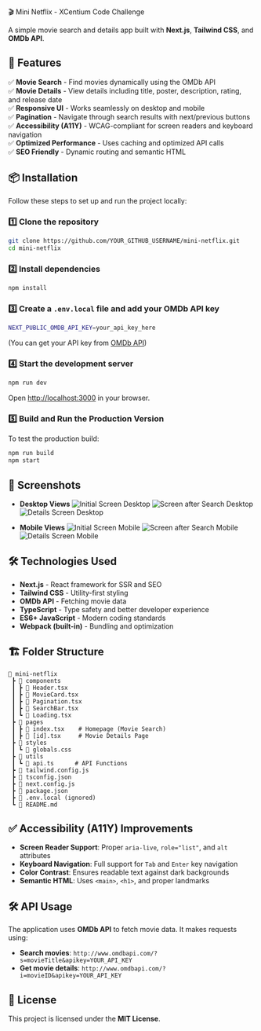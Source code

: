 🎬 Mini Netflix - XCentium Code Challenge

A simple movie search and details app built with **Next.js**, **Tailwind CSS**, and **OMDb API**.

## 🚀 Features
✅ **Movie Search** - Find movies dynamically using the OMDb API  
✅ **Movie Details** - View details including title, poster, description, rating, and release date  
✅ **Responsive UI** - Works seamlessly on desktop and mobile  
✅ **Pagination** - Navigate through search results with next/previous buttons  
✅ **Accessibility (A11Y)** - WCAG-compliant for screen readers and keyboard navigation  
✅ **Optimized Performance** - Uses caching and optimized API calls  
✅ **SEO Friendly** - Dynamic routing and semantic HTML  

## 📦 Installation
Follow these steps to set up and run the project locally:

### **1️⃣ Clone the repository**
```sh
git clone https://github.com/YOUR_GITHUB_USERNAME/mini-netflix.git
cd mini-netflix
```

### **2️⃣ Install dependencies**
```sh
npm install
```

### **3️⃣ Create a `.env.local` file and add your OMDb API key**
```sh
NEXT_PUBLIC_OMDB_API_KEY=your_api_key_here
```
(You can get your API key from [OMDb API](https://www.omdbapi.com/apikey.aspx))

### **4️⃣ Start the development server**
```sh
npm run dev
```
Open [http://localhost:3000](http://localhost:3000) in your browser.

### **5️⃣ Build and Run the Production Version**
To test the production build:
```sh
npm run build
npm start
```

## 🎥 Screenshots

- **Desktop Views**
![Initial Screen Desktop](</public/screenshots/initial screen desktop.png>)
![Screen after Search Desktop](</public/screenshots/initial screen after search desktop.png>)
![Details Screen Desktop](</public/screenshots/details screen desktop.png>)

- **Mobile Views**
![Initial Screen Mobile](</public/screenshots/initial screen mobile.png>)
![Screen after Search Mobile](</public/screenshots/initial screen after search mobile.png>)
![Details Screen Mobile](</public/screenshots/details screen mobile.png>)

## 🛠 Technologies Used
- **Next.js** - React framework for SSR and SEO
- **Tailwind CSS** - Utility-first styling
- **OMDb API** - Fetching movie data
- **TypeScript** - Type safety and better developer experience
- **ES6+ JavaScript** - Modern coding standards
- **Webpack (built-in)** - Bundling and optimization

## 🏗 Folder Structure
```
📂 mini-netflix
 ┣ 📂 components
 ┃ ┣ 📜 Header.tsx
 ┃ ┣ 📜 MovieCard.tsx
 ┃ ┣ 📜 Pagination.tsx
 ┃ ┣ 📜 SearchBar.tsx
 ┃ ┗ 📜 Loading.tsx
 ┣ 📂 pages
 ┃ ┣ 📜 index.tsx    # Homepage (Movie Search)
 ┃ ┣ 📜 [id].tsx     # Movie Details Page
 ┣ 📂 styles
 ┃ ┗ 📜 globals.css
 ┣ 📂 utils
 ┃ ┗ 📜 api.ts      # API Functions
 ┣ 📜 tailwind.config.js
 ┣ 📜 tsconfig.json
 ┣ 📜 next.config.js
 ┣ 📜 package.json
 ┣ 📜 .env.local (ignored)
 ┗ 📜 README.md
```

## ✅ Accessibility (A11Y) Improvements
- **Screen Reader Support**: Proper `aria-live`, `role="list"`, and `alt` attributes  
- **Keyboard Navigation**: Full support for `Tab` and `Enter` key navigation  
- **Color Contrast**: Ensures readable text against dark backgrounds  
- **Semantic HTML**: Uses `<main>`, `<h1>`, and proper landmarks  

## 🛠 API Usage
The application uses **OMDb API** to fetch movie data. It makes requests using:
- **Search movies**: `http://www.omdbapi.com/?s=movieTitle&apikey=YOUR_API_KEY`
- **Get movie details**: `http://www.omdbapi.com/?i=movieID&apikey=YOUR_API_KEY`

## 📝 License
This project is licensed under the **MIT License**.